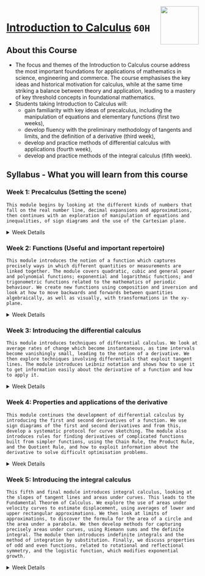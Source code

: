 <img align="right" width="100" height="100" src="https://github.com/cs-MohamedAyman/Coursera-Specializations/blob/master/organizations-logos/the%20university%20of%20sydney.jpg">

# [Introduction to Calculus](https://www.coursera.org/learn/introduction-to-calculus) `60H`

## About this Course
- The focus and themes of the Introduction to Calculus course address the most important foundations for applications of mathematics in science, engineering and commerce. The course emphasises the key ideas and historical motivation for calculus, while at the same time striking a balance between theory and application, leading to a mastery of key threshold concepts in foundational mathematics. 
- Students taking Introduction to Calculus will: 
  -	gain familiarity with key ideas of precalculus, including the manipulation of equations and elementary functions (first two weeks), 
  -	develop fluency with the preliminary methodology of tangents and limits, and the definition of a derivative (third week),
  -	develop and practice methods of differential calculus with applications (fourth week),
  -	develop and practice methods of the integral calculus (fifth week).

## Syllabus - What you will learn from this course

### Week 1: Precalculus (Setting the scene)
```This module begins by looking at the different kinds of numbers that fall on the real number line, decimal expansions and approximations, then continues with an exploration of manipulation of equations and inequalities, of sign diagrams and the use of the Cartesian plane.```

<details>
      <summary>Week Details</summary>
<br>

- Introduction to the course
  - Video: Welcome and introduction to Module 1
- Numbers and their representations
  - Video: Real line, decimals and significant figures
  - Reading: Notes: Real line, decimals and significant figures
  - Practice Quiz: Real line, decimals and significant figures
  - Video: The Theorem of Pythagoras and properties of the square root of 2
  - Reading: Notes: The Theorem of Pythagoras and properties of the square root of 2
  - Practice Quiz: The Theorem of Pythagoras and properties of the square root of 2
  - Video: Algebraic expressions, surds and approximations
  - Reading: Notes: Algebraic expressions, surds and approximations
  - Practice Quiz: Algebraic expressions, surds and approximations
- Equations, inequalities and solutions sets
  - Video: Equations and inequalities
  - Reading: Notes: Equations and inequalities
  - Practice Quiz: Equations and inequalities
  - Video: Sign diagrams, solution sets and intervals (Part 1)
  - Video: Sign diagrams, solution sets and intervals (Part 2)
  - Reading: Notes: Sign diagrams, solution sets and intervals
  - Practice Quiz: Sign diagrams, solution sets and intervals
- The Cartesian plane and distance
  - Video: Coordinate systems
  - Reading: Notes: Coordinate systems
  - Practice Quiz: Coordinate systems
  - Video: Distance and absolute value
  - Reading: Notes: Distance and absolute value
  - Practice Quiz: Distance and absolute value
  - Video: Lines and circles in the plane
  - Reading: Notes: Lines and circles in the plane
  - Practice Quiz: Lines and circles in the plane
- Assessment
  - Quiz: Module 1 quiz
</details>

### Week 2: Functions (Useful and important repertoire)
```This module introduces the notion of a function which captures precisely ways in which different quantities or measurements are linked together. The module covers quadratic, cubic and general power and polynomial functions; exponential and logarithmic functions; and trigonometric functions related to the mathematics of periodic behaviour. We create new functions using composition and inversion and look at how to move backwards and forwards between quantities algebraically, as well as visually, with transformations in the xy-plane.```

<details>
      <summary>Week Details</summary>
<br>

- Introduction
  - Video: Introduction to Module 2
- Parabolas, quadratics and the quadratic formula
  - Video: Parabolas and quadratics
  - Reading: Notes: Parabolas and quadratics
  - Practice Quiz: Parabolas and quadratics
  - Video: The quadratic formula
  - Reading: Notes: The quadratic formula
  - Practice Quiz: The quadratic formula
- Functions, composition and inversion
  - Video: Functions as rules, with domain, range and graph
  - Reading: Notes: Functions as rules, with domain, range and graph
  - Practice Quiz: Functions as rules, with domain, range and graph
  - Video: Polynomial and power functions
  - Reading: Notes: Polynomial and power functions
  - Practice Quiz: Polynomial and power functions
  - Video: Composite functions
  - Reading: Notes: Composite functions
  - Practice Quiz: Composite functions
  - Video: Inverse functions
  - Reading: Notes: Inverse functions
  - Practice Quiz: Inverse functions
- Exponential and logarithmic functions
  - Video: The exponential function
  - Reading: Notes: The exponential function
  - Practice Quiz: The exponential function
  - Video: The logarithmic function
  - Reading: Notes: The logarithmic function
  - Practice Quiz: The logarithmic function
  - Video: Exponential growth and decay
  - Reading: Notes: Exponential growth and decay
  - Practice Quiz: Exponential growth and decay
- Circular functions and trigonometry
  - Video: Sine, cosine and tangent
  - Reading: Notes: Sine, cosine and tangent
  - Practice Quiz: Sine, cosine and tangent
  - Video: The unit circle and trigonometry
  - Reading: Notes: The unit circle and trigonometry
  - Practice Quiz: The unit circle and trigonometry
  - Video: Inverse circular functions
  - Reading: Notes: Inverse circular functions
  - Practice Quiz: Inverse circular functions
- Assessment
  - Quiz: Module 2 quiz
</details>

### Week 3: Introducing the differential calculus
```This module introduces techniques of differential calculus. We look at average rates of change which become instantaneous, as time intervals become vanishingly small, leading to the notion of a derivative. We then explore techniques involving differentials that exploit tangent lines. The module introduces Leibniz notation and shows how to use it to get information easily about the derivative of a function and how to apply it.```

<details>
      <summary>Week Details</summary>
<br>

- Introduction
  - Video: Introduction to Module 3
- Rates of change and tangent lines
  - Video: Slopes and average rates of change
  - Reading: Notes: Slopes and average rates of change
  - Practice Quiz: Slopes and average rates of change
  - Video: Displacement, velocity and acceleration
  - Reading: Notes: Displacement, velocity and acceleration
  - Practice Quiz: Displacement, velocity and acceleration
  - Video: Tangent lines and secants
  - Reading: Notes: Tangent lines and secants
  - Practice Quiz: Tangent lines and secants
- Limits
  - Video: Different kinds of limits
  - Reading: Notes: Different kinds of limits
  - Practice Quiz: Different kinds of limits
  - Video: Limit laws
  - Reading: Notes: Limit laws
  - Practice Quiz: Limit laws
  - Video: Limits and continuity
  - Reading: Notes: Limits and continuity
  - Practice Quiz: Limits and continuity
- The derivative
  - Video: The derivative as a limit
  - Reading: Notes: The derivative as a limit
  - Practice Quiz: The derivative as a limit
  - Video: Finding derivatives from first principles
  - Reading: Notes: Finding derivatives from first principles
  - Practice Quiz: Finding derivatives from first principles
- Leibniz notation and differentials
  - Video: Leibniz notation
  - Reading: Notes: Leibniz notation
  - Practice Quiz: Leibniz notation
  - Video: Differentials and applications (Part 1)
  - Video: Differentials and applications (Part 2)
  - Reading: Notes: Differentials and applications
  - Practice Quiz: Differentials and applications
- Assessment
  - Quiz: Module 3 quiz
</details>

### Week 4: Properties and applications of the derivative
```This module continues the development of differential calculus by introducing the first and second derivatives of a function. We use sign diagrams of the first and second derivatives and from this, develop a systematic protocol for curve sketching. The module also introduces rules for finding derivatives of complicated functions built from simpler functions, using the Chain Rule, the Product Rule, and the Quotient Rule, and how to exploit information about the derivative to solve difficult optimisation problems.```

<details>
      <summary>Week Details</summary>
<br>

- Introduction
  - Video: Introduction to Module 4
- First derivatives and turning points
  - Video: Increasing and decreasing functions
  - Reading: Notes: Increasing and decreasing functions
  - Practice Quiz: Increasing and decreasing functions
  - Video: Sign diagrams
  - Reading: Notes: Sign diagrams
  - Practice Quiz: Sign diagrams
  - Video: Maxima and minima
  - Reading: Notes: Maxima and minima
  - Practice Quiz: Maxima and minima
- Second derivatives and curve sketching
  - Video: Concavity and inflections
  - Reading: Notes: Concavity and inflections
  - Practice Quiz: Concavity and inflections
  - Video: Curve sketching
  - Reading: Notes: Curve sketching
  - Practice Quiz: Curve sketching
- The Chain Rule
  - Video: The Chain Rule
  - Reading: Notes: The Chain Rule
  - Practice Quiz: The Chain Rule
  - Video: Applications of the Chain Rule
  - Reading: Notes: Applications of the Chain Rule
  - Practice Quiz: Applications of the Chain Rule
- The Product Rule
  - Video: The Product Rule
  - Reading: Notes: The Product Rule
  - Practice Quiz: The Product Rule
  - Video: Applications of the Product Rule
  - Reading: Notes: Applications of the Product Rule
  - Practice Quiz: Applications of the Product Rule
- The Quotient Rule
  - Video: The Quotient Rule
  - Reading: Notes: The Quotient Rule
  - Practice Quiz: The Quotient Rule
  - Video: Application of the Quotient Rule
  - Reading: Notes: Application of the Quotient Rule
  - Practice Quiz: Application of the Quotient Rule
- Optimisation
  - Video: Optimisation
  - Reading: Notes: Optimisation
  - Practice Quiz: Optimisation
  - Video: The Second Derivative Test
  - Reading: Notes: The Second Derivative Test
  - Practice Quiz: The Second Derivative Test
- Assessment
  - Quiz: Module 4 quiz
</details>

### Week 5: Introducing the integral calculus
```This fifth and final module introduces integral calculus, looking at the slopes of tangent lines and areas under curves. This leads to the Fundamental Theorem of Calculus. We explore the use of areas under velocity curves to estimate displacement, using averages of lower and upper rectangular approximations. We then look at limits of approximations, to discover the formula for the area of a circle and the area under a parabola. We then develop methods for capturing precisely areas under curves, using Riemann sums and the definite integral. The module then introduces indefinite integrals and the method of integration by substitution. Finally, we discuss properties of odd and even functions, related to rotational and reflectional symmetry, and the logistic function, which modifies exponential growth.```

<details>
      <summary>Week Details</summary>
<br>

- Introduction
  - Video: Introduction to Module 5
- Velocity and displacement
  - Video: Inferring displacement from velocity
  - Reading: Notes: Inferring displacement from velocity
  - Practice Quiz: Inferring displacement from velocity
- Areas under curves, Riemann sums and definite integrals
  - Video: Areas bounded by curves
  - Reading: Notes: Areas bounded by curves
  - Practice Quiz: Areas bounded by curves
  - Video: Riemann sums and definite integrals
  - Reading: Notes: Riemann sums and definite integrals
  - Practice Quiz: Riemann sums and definite integrals
- The Fundamental Theorem of Calculus and indefinite integrals
  - Video: The Fundamental Theorem of Calculus and indefinite integrals
  - Reading: Notes: The Fundamental Theorem of Calculus and indefinite integrals
  - Practice Quiz: The Fundamental Theorem of Calculus and indefinite integrals
  - Video: Connection between areas and derivatives (Part 1)
  - Video: Connection between areas and derivatives (Part 2)
  - Reading: Notes: Connection between areas and derivatives
  - Practice Quiz: Connection between areas and derivatives
- Integration by substitution
  - Video: Integration by substitution (Part 1)
  - Video: Integration by substitution (Part 2)
  - Reading: Notes: Integration by substitution
  - Practice Quiz: Integration by substitution
- Symmetry and the logistic function
  - Video: Odd and even functions (Part 1)
  - Video: Odd and even functions (Part 2)
  - Reading: Notes: Odd and even functions
  - Practice Quiz: Odd and even functions
  - Video: The logistic function (Part 1)
  - Video: The logistic function (Part 2)
  - Reading: Notes: The logistic function
  - Practice Quiz: The logistic function
- Conclusion
  - Video: The escape velocity of a rocket
  - Reading: Notes: The escape velocity of a rocket
  - Reading: Formula Sheet
- Assessment
  - Quiz: Module 5 quiz
</details>
